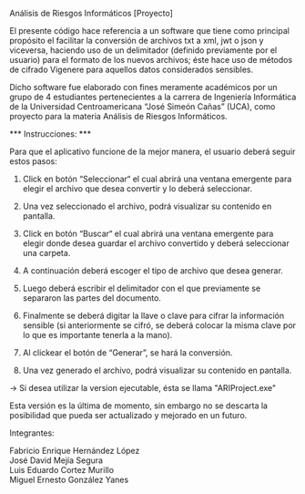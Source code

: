 Análisis de Riesgos Informáticos [Proyecto]

El presente código hace referencia a un software que tiene como principal propósito el facilitar 
 la conversión de archivos txt a xml, jwt o json y viceversa, haciendo uso de un delimitador 
 (definido previamente por el usuario) para el formato de los nuevos archivos; éste hace uso de
 métodos de cifrado Vigenere para aquellos datos considerados sensibles.

Dicho software fue elaborado con fines meramente académicos por un grupo de 4 estudiantes 
pertenecientes a la carrera de Ingeniería Informática de la Universidad Centroamericana 
“José Simeón Cañas” (UCA), como proyecto para la materia Análisis de Riesgos Informáticos.

*** Instrucciones: ***

Para que el aplicativo funcione de la mejor manera, el usuario deberá seguir estos pasos:

1. Click en botón “Seleccionar“ el cual abrirá una ventana emergente para elegir el archivo 
que desea convertir y lo deberá seleccionar.

2. Una vez seleccionado el archivo, podrá visualizar su contenido en pantalla.

3. Click en botón “Buscar“ el cual abrirá una ventana emergente para elegir donde desea 
guardar el archivo convertido y deberá seleccionar una carpeta.

4. A continuación deberá escoger el tipo de archivo que desea generar.

5. Luego deberá escribir el delimitador con el que previamente se separaron las partes del
documento.

6. Finalmente se deberá digitar la llave o clave para cifrar la información sensible (si 
anteriormente se cifró, se deberá colocar la misma clave por lo que es importante tenerla 
a la mano).

7. Al clickear el botón de “Generar”, se hará la conversión.

8. Una vez generado el archivo, podrá visualizar su contenido en pantalla.

-> Si desea utilizar la version ejecutable, ésta se llama "ARIProject.exe"

Esta versión es la última de momento, sin embargo no se descarta la posibilidad que pueda 
ser actualizado y mejorado en un futuro.

Integrantes:

Fabricio Enrique Hernández López <br/> 
José David Mejía Segura <br/>
Luis Eduardo Cortez Murillo <br/>
Miguel Ernesto González Yanes
